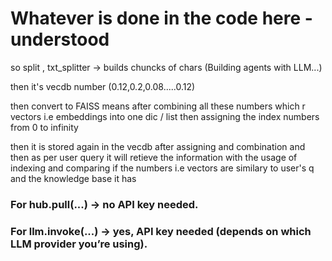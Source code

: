 # Whatever is done in the code here - understood 
so 
split , txt_splitter -> builds chuncks of chars (Building agents with LLM...)

then it's vecdb number
(0.12,0.2,0.08.....0.12)

then convert to FAISS means 
after combining all these numbers which r vectors i.e embeddings into one dic / list then assigning the index numbers from 0 to infinity 

then it is stored again in the vecdb after assigning and combination and then 
as per user query it will retieve the information with the usage of indexing and comparing if the numbers i.e vectors are similary to user's q and the knowledge base it has 

<h3>For hub.pull(...) → no API key needed.

<h3>For llm.invoke(...) → yes, API key needed (depends on which LLM provider you’re using).